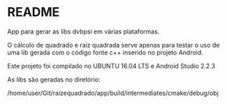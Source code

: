 # README #

App para gerar as libs dvbpsi em várias plataformas.

O cálculo de quadrado e raiz quadrada serve apenas
para testar o uso de uma lib gerada com o código
fonte c++ inserido no projeto Android.

Este projeto foi compilado no UBUNTU 16.04 LTS e Android Studio 2.2.3

As libs são geradas no diretório:

/home/user/Git/raizequadrado/app/build/intermediates/cmake/debug/obj
